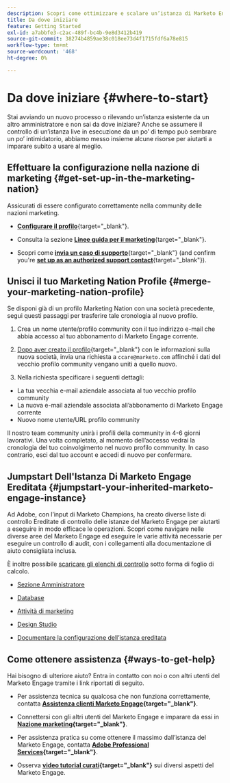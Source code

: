 ```yaml
---
description: Scopri come ottimizzare e scalare un’istanza di Marketo Engage esistente che hai ereditato. Segui l’elenco di controllo per controllare le impostazioni di amministrazione e mantenere l’igiene del database.
title: Da dove iniziare
feature: Getting Started
exl-id: a7abbfe3-c2ac-489f-bc4b-9e8d3412b419
source-git-commit: 38274b4859ae38c018ee73d4f1715fdf6a78e815
workflow-type: tm+mt
source-wordcount: '468'
ht-degree: 0%

---
```


# Da dove iniziare {#where-to-start}

Stai avviando un nuovo processo o rilevando un’istanza esistente da un altro amministratore e non sai da dove iniziare? Anche se assumere il controllo di un’istanza live in esecuzione da un po’ di tempo può sembrare un po’ intimidatorio, abbiamo messo insieme alcune risorse per aiutarti a imparare subito a usare al meglio.

## Effettuare la configurazione nella nazione di marketing {#get-set-up-in-the-marketing-nation}

Assicurati di essere configurato correttamente nella community delle nazioni marketing.

* [**Configurare il profilo**](https://nation.marketo.com/){target="_blank"}.

* Consulta la sezione [**Linee guida per il marketing**](https://nation.marketo.com/t5/community-guidelines/ct-p/community-guidelines){target="_blank"}.

* Scopri come [**invia un caso di supporto**](https://nation.marketo.com/t5/Knowledgebase/Submitting-a-Support-Case-to-Marketo-Support/ta-p/252201){target="_blank"} (and confirm you're [**set up as an authorized support contact**](https://nation.marketo.com/t5/Knowledgebase/Managing-Authorized-Support-Contacts/ta-p/254341){target="_blank"}).

## Unisci il tuo Marketing Nation Profile {#merge-your-marketing-nation-profile}

Se disponi già di un profilo Marketing Nation con una società precedente, segui questi passaggi per trasferire tale cronologia al nuovo profilo.

1. Crea un nome utente/profilo community con il tuo indirizzo e-mail che abbia accesso al tuo abbonamento di Marketo Engage corrente.

1. [Dopo aver creato il profilo](https://nation.marketo.com/){target="_blank"} con le informazioni sulla nuova società, invia una richiesta a `ccare@marketo.com` affinché i dati del vecchio profilo community vengano uniti a quello nuovo.

1. Nella richiesta specificare i seguenti dettagli:

* La tua vecchia e-mail aziendale associata al tuo vecchio profilo community
* La nuova e-mail aziendale associata all’abbonamento di Marketo Engage corrente
* Nuovo nome utente/URL profilo community

Il nostro team community unirà i profili della community in 4-6 giorni lavorativi. Una volta completato, al momento dell’accesso vedrai la cronologia del tuo coinvolgimento nel nuovo profilo community. In caso contrario, esci dal tuo account e accedi di nuovo per confermare.

## Jumpstart Dell&#39;Istanza Di Marketo Engage Ereditata  {#jumpstart-your-inherited-marketo-engage-instance}

Ad Adobe, con l’input di Marketo Champions, ha creato diverse liste di controllo Ereditate di controllo delle istanze del Marketo Engage per aiutarti a eseguire in modo efficace le operazioni. Scopri come navigare nelle diverse aree del Marketo Engage ed eseguire le varie attività necessarie per eseguire un controllo di audit, con i collegamenti alla documentazione di aiuto consigliata inclusa.

È inoltre possibile [scaricare gli elenchi di controllo](/help/marketo/getting-started/inheriting-a-marketo-engage-instance/assets/adobe-marketo-engage-inherited-instance-admin-checklist.xlsx) sotto forma di foglio di calcolo.

* [Sezione Amministratore](/help/marketo/getting-started/inheriting-a-marketo-engage-instance/admin-section-checklist.md)

* [Database](/help/marketo/getting-started/inheriting-a-marketo-engage-instance/database-checklist.md)

* [Attività di marketing](/help/marketo/getting-started/inheriting-a-marketo-engage-instance/marketing-activities-checklist.md)

* [Design Studio](/help/marketo/getting-started/inheriting-a-marketo-engage-instance/design-studio-checklist.md)

* [Documentare la configurazione dell’istanza ereditata](/help/marketo/getting-started/inheriting-a-marketo-engage-instance/document-your-setup.md)

## Come ottenere assistenza {#ways-to-get-help}

Hai bisogno di ulteriore aiuto? Entra in contatto con noi o con altri utenti del Marketo Engage tramite i link riportati di seguito.

* Per assistenza tecnica su qualcosa che non funziona correttamente, contatta **[Assistenza clienti Marketo Engage](https://nation.marketo.com/t5/Support/ct-p/Support){target="_blank"}**.

* Connettersi con gli altri utenti del Marketo Engage e imparare da essi in **[Nazione marketing](https://nation.marketo.com/){target="_blank"}**.

* Per assistenza pratica su come ottenere il massimo dall’istanza del Marketo Engage, contatta **[Adobe Professional Services](https://business.adobe.com/products/marketo/services-support.html){target="_blank"}**.

* Osserva **[video tutorial curati](https://experienceleague.adobe.com/docs/marketo-learn/tutorials/overview.html){target="_blank"}** sui diversi aspetti del Marketo Engage.
